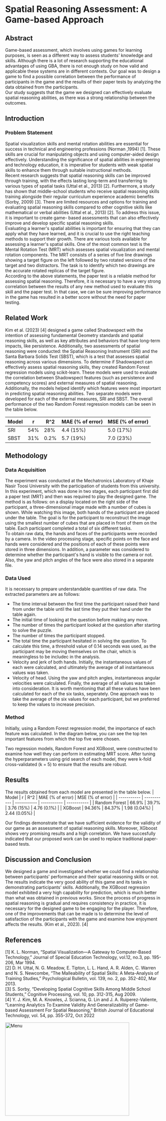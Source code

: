 # Spatial Reasoning Assessment: A Game-based Approach

## Abstract
Game-based assessment, which involves using games for learning purposes, is seen as a different way to assess students' knowledge and skills. Although there is a lot of research supporting the educational advantages of using GBA, there is not enough study on how valid and applicable these systems are in different contexts. Our goal was to design a game to find a possible correlation between the performance of participants in the game and the results of their paper tests by analyzing the data obtained from the participants. <br>
Our study suggests that the game we designed can effectively evaluate spatial reasoning abilities, as there was a strong relationship between the outcomes.

## Introduction
### Problem Statement
Spatial visualization skills and mental rotation abilities are essential for success in technical and engineering professions (Norman ,1994) [1]. These skills are crucial for manipulating objects and using computer-aided design effectively. Understanding the significance of spatial abilities in engineering and technology education, it is imperative for students with weak spatial skills to enhance them through suitable instructional methods. <br>
Recent research suggests that spatial reasoning skills can be improved through training, with the effects lasting long-term and transferring to various types of spatial tasks (Uttal et al., 2013) [2]. Furthermore, a study has shown that middle-school students who receive spatial reasoning skills training alongside their regular curriculum experience academic benefits (Sorby, 2009) [3]. There are limited resources and options for training and evaluating spatial reasoning skills compared to other cognitive skills like mathematical or verbal abilities (Uttal et al., 2013) [2]. To address this issue, it is important to create game- based assessments that can also effectively improve and develop specific spatial reasoning skills. <br>
Evaluating a learner's spatial abilities is important for ensuring that they can apply what they have learned, and it is crucial to use the right teaching methods to support their growth. There are various tools available for assessing a learner's spatial skills. One of the most common test is the Mental Rotation Test (MRT) which assesses spatial visualization and mental rotation components. The MRT consists of a series of five line drawings showing a target figure on the left followed by two rotated versions of the target and two distractors. The task is to identify which two drawings are the accurate rotated replicas of the target figure. <br>
According to the above statements, the paper test is a reliable method for assessing spatial reasoning. Therefore, it is necessary to have a very strong correlation between the results of any new method used to evaluate this skill and the paper test. In that case, we can be sure improving performance in the game has resulted in a better score without the need for paper testing.

## Related Work
Kim et al. (2023) [4] designed a game called Shadowspect with the intention of assessing fundamental Geometry standards and spatial reasoning skills, as well as key attributes and behaviors that have long-term impacts, like persistence. Additionally, two assessments of spatial reasoning were conducted: the Spatial Reasoning Instrument (SRI) and the Santa Barbara Solids Test (SBST), which is a test that assesses spatial reasoning across various dimensions. To determine if Shadowspect can effectively assess spatial reasoning skills, they created Random Forest regression models using scikit-learn. These models were used to evaluate the correlation between Shadowspect features (such as persistence and competency scores) and external measures of spatial reasoning. Additionally, the models helped identify which features were most important in predicting spatial reasoning abilities. Two separate models were developed for each of the external measures, SRI and SBST. The overall performance of the two Random Forest regression models can be seen in the table below.

| Model      | r | R^2 | MAE (% of error) | MSE (% of error) |
| ----------- | ----------- | ----------- | ----------- | ----------- |
| SRI      | 54% | 28% | 4.4 (15%) | 5.0 (17%) |
| SBST   | 31% | 0.2% | 5.7 (19%) | 7.0 (23%) |

## Methodology
### Data Acquisition
The experiment was conducted at the Mechatronics Laboratory of Khaje Nasir Toosi University with the participation of students from this university. In this experiment, which was done in two stages, each participant first did a paper test (MRT) and then was required to play the designed game. The method is as follows: on a display located on the right side of the participant, a three-dimensional image made with a number of cubes is shown. While watching this image, both hands of the participant are placed under the table. The goal is for the participant to reconstruct the image using the smallest number of cubes that are placed in front of them on the table. Each participant completed a total of six different tasks. <br>
To obtain raw data, the hands and faces of the participants were recorded by a camera. In the video processing stage, specific points on the face and hands were considered and the positions of each of these points were stored in three dimensions. In addition, a parameter was considered to determine whether the participant's hand is visible to the camera or not. Also, the yaw and pitch angles of the face were also stored in a separate file.

### Data Used
It is necessary to prepare understandable quantities of raw data. The extracted parameters are as follows:
- The time interval between the first time the participant raised their hand from under the table until the last time they put their hand under the table again.
- The initial time of looking at the question before making any move.
- The number of times the participant looked at the question after starting to solve the puzzle.
- The number of times the participant stopped.
- The total time the participant hesitated in solving the question. To calculate this time,
a threshold value of 0.14 seconds was used, as the participant may be moving
themselves on the chair, which is meaningless to be includec in the analysis.
- Velocity and jerk of both hands. Initially, the instantaneous values of each were
calculated, and ultimately the average of all instantaneous values was taken.
- Velocity of head. Using the yaw and pitch angles, instantaneous angular velocities
were calculated. Finally, the average of all values was taken into consideration.
It is worth mentioning that all these values have been calculated for each of the six tasks, seperately. One approach was to take the average of the six values for each participant, but we preferred to keep the values to increase precision.

### Method
Initially, using a Random Forest regression model, the importance of each feature was calculated. In the diagram below, you can see the top ten important features from which the top five were chosen. <br>

Two regression models, Random Forest and XGBoost, were constructed to examine how well they can perform in estimating MRT score. After tuning the hyperparameters using grid search of each model, they were k-fold cross-validated (k = 5) to ensure that the results are robust.

## Results
The results obtained from each model are presented in the table below.
| Model      | r | R^2 | MAE (% of error) | MSE (% of error) |
| ----------- | ----------- | ----------- | ----------- | ----------- |
| Random Forest | 66.9% | 39.7% | 3.76 (15%) | 4.76 (0.1%) |
| XGBoost | 94.36% | 84.37% | 1.98 (0.04%) | 2.44 (0.05%) |

Our findings demonstrate that we have sufficient evidence for the validity of our game as an assessment of spatial reasoning skills. Moreover, XGboost shows very promising results and a high correlation. We have succesfully indicated that our proposed work can be used to replace traditional paper-based tests.
## Discussion and Conclusion
We designed a game and investigated whether we could find a relationship between participants' performance and their spatial reasoning skills or not. The results indicate the very good ability of this game and its tasks in demonstrating participants' skills. Additionally, the XGBoost regression model exhibited a very high capability for prediction, which is much better than what was obtained in previous works.
Since the process of progress in spatial reasoning is gradual and requires consistency in practice, it is necessary for the designed game to be engaging for the player. Therefore, one of the improvements that can be made is to determine the level of satisfaction of the participants with the game and examine how enjoyment affects the results. (Kim et al., 2023). [4]

## References
[1] K. L. Norman, “Spatial Visualization—A Gateway to Computer-Based Technology,” Journal of Special Education Technology, vol.12, no.3, pp. 195-206, Mar 1994. <br>
[2] D. H. Uttal, N. G. Meadow, E. Tipton, L. L. Hand, A. R. Alden, C. Warren and N. S. Newcombe, “The Malleability of Spatial Skills: A Meta-Analysis of Training Studies,” Psychological Bulletin, vol. 139, no. 2, pp. 352-402, Mar 2013. <br>
[3] S. Sorby, “Developing Spatial Cognitive Skills Among Middle School Students,” Cognitive Processing, vol. 10, pp. 312-315, Aug 2009. <br>
[4] Y. J. Kim, M. A. Knowles, J. Scianna, G. Lin and J. A. Ruiperez-Valiente, “Learning Analytics To Examine Validity And Generalizability of Game-based Assessment For Spatial Reasoning,” British Journal of Educational Technology, vol. 54, pp. 355-372, Oct 2022

<img src="ScreenShots/MenuScreenShot.png" alt="Menu" width="400" height="300"/>

